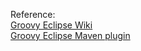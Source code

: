 Reference: <br>
<a href="https://github.com/groovy/groovy-eclipse/wiki">Groovy Eclipse Wiki</a> <br>
<a href="https://github.com/groovy/groovy-eclipse/wiki/Groovy-Eclipse-Maven-plugin">Groovy Eclipse Maven plugin</a>


